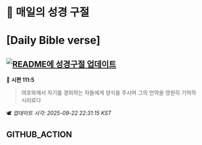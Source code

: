 # 🙏 매일의 성경 구절
# [Daily Bible verse]
## [![README에 성경구절 업데이트](https://github.com/DONGSUKA/first_test/actions/workflows/update-readme-bible.yml/badge.svg)](https://github.com/DONGSUKA/first_test/actions/workflows/update-readme-bible.yml)
<!-- START_BIBLE_VERSE -->
📖 **시편 111:5**
> 여호와께서 자기를 경외하는 자들에게 양식을 주시며 그의 언약을 영원히 기억하시리로다

🕊️ _업데이트 시각: 2025-09-22 22:31:15 KST_
  <!-- END_BIBLE_VERSE -->
## GITHUB_ACTION
